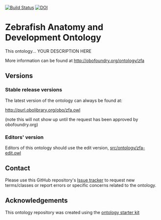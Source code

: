 [![Build Status](https://travis-ci.org/cerivs/zebrafish-anatomical-ontology.svg?branch=master)](https://travis-ci.org/cerivs/zebrafish-anatomical-ontology)
[![DOI](https://zenodo.org/badge/13996/cerivs/zebrafish-anatomical-ontology.svg)](https://zenodo.org/badge/latestdoi/13996/cerivs/zebrafish-anatomical-ontology)

# Zebrafish Anatomy and Development Ontology

This ontology... YOUR DESCRIPTION HERE

More information can be found at http://obofoundry.org/ontology/zfa

## Versions

### Stable release versions

The latest version of the ontology can always be found at:

http://purl.obolibrary.org/obo/zfa.owl

(note this will not show up until the request has been approved by obofoundry.org)

### Editors' version

Editors of this ontology should use the edit version, [src/ontology/zfa-edit.owl](src/ontology/zfa-edit.owl)

## Contact

Please use this GitHub repository's [Issue tracker](https://github.com/cerivs/zebrafish-anatomical-ontology/issues) to request new terms/classes or report errors or specific concerns related to the ontology.

## Acknowledgements

This ontology repository was created using the [ontology starter kit](https://github.com/INCATools/ontology-starter-kit)